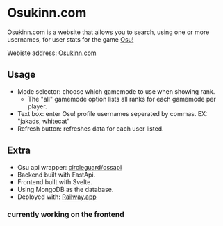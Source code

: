# Osukinn.com
Osukinn.com is a website that allows you to search, using one or more usernames, for user stats for the game [Osu!](https://osu.ppy.sh/home)

Webiste address: [Osukinn.com](https://www.osukinn.com/)

## Usage
- Mode selector: choose which gamemode to use when showing rank.
  - The "all" gamemode option lists all ranks for each gamemode per player.
- Text box: enter Osu! profile usernames seperated by commas. EX: "jakads, whitecat"
- Refresh button: refreshes data for each user listed.

## Extra
- Osu api wrapper: [circleguard/ossapi](https://github.com/circleguard/ossapi)
- Backend built with FastApi.
- Frontend built with Svelte.
- Using MongoDB as the database.
- Deployed with: [Railway.app](https://railway.app/)


### currently working on the frontend
